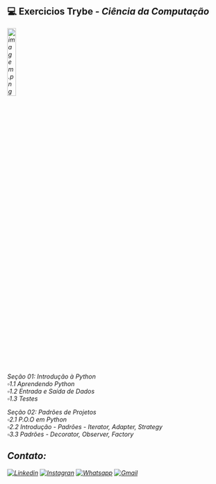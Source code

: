 ## 💻️ Exercicios Trybe - <i>Ciência da Computação<i>

<img src="https://media2.giphy.com/media/e6w3i2arfjIoI8hWy0/giphy.gif?cid=ecf05e47zwr41l2zle2hgii85qd0ott15xy1ue058qpqlopt&rid=giphy.gif&ct=g" alt="imagem.png" style="width: 20%;"> <br>

*Seção 01: Introdução à Python*<br>
 ▫️1.1 Aprendendo Python<br>
 ▫️1.2 Entrada e Saída de Dados<br>
 ▫️1.3 Testes<br>
 
 
*Seção 02: Padrões de Projetos*<br>
 ▫️2.1 P.O.O em Python<br>
 ▫️2.2 Introdução - Padrões - Iterator, Adapter, Strategy<br>
 ▫️3.3  Padrões - Decorator, Observer, Factory<br>
 
 
## Contato:
[![Linkedin](https://img.shields.io/badge/LinkedIn-0077B5?style=for-the-badge&logo=linkedin&logoColor=white)](https://www.linkedin.com/in/caroline-nunes-devfullstack/)
[![Instagran](https://img.shields.io/badge/Instagram-E4405F?style=for-the-badge&logo=instagram&logoColor=white)](https://www.instagram.com/caarolhn/)
[![Whatsapp](https://img.shields.io/badge/WhatsApp-25D366?style=for-the-badge&logo=whatsapp&logoColor=white)](https://wa.me/48988037114)
[![Gmail](https://img.shields.io/badge/Gmail-D14836?style=for-the-badge&logo=gmail&logoColor=white)](mailto:nunescaroline905@gmail.com)
